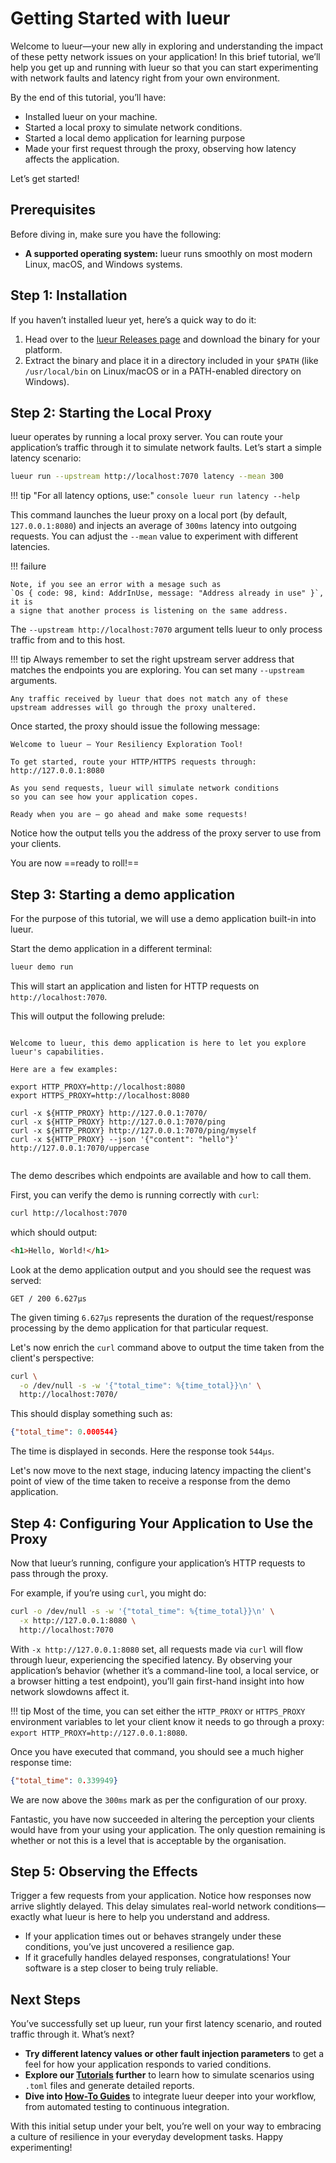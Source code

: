 # Getting Started with lueur

Welcome to lueur—your new ally in exploring and understanding the impact of
these petty network issues on your application!
In this brief tutorial, we’ll help you get up and running with lueur so that you
can start experimenting with network faults and latency right from your own
environment.

By the end of this tutorial, you’ll have:

- Installed lueur on your machine.
- Started a local proxy to simulate network conditions.
- Started a local demo application for learning purpose
- Made your first request through the proxy, observing how latency affects the
  application.

Let’s get started!

## Prerequisites

Before diving in, make sure you have the following:

- **A supported operating system:** lueur runs smoothly on most modern Linux,
  macOS, and Windows systems.

## Step 1: Installation

If you haven’t installed lueur yet, here’s a quick way to do it:

1. Head over to the [lueur Releases page](https://github.com/lueurdev/lueur/releases)
   and download the binary for your platform.  
2. Extract the binary and place it in a directory included in your `$PATH`
   (like `/usr/local/bin` on Linux/macOS or in a PATH-enabled directory on
   Windows).

## Step 2: Starting the Local Proxy

lueur operates by running a local proxy server. You can route your application’s
traffic through it to simulate network faults. Let’s start a simple latency
scenario:

```bash
lueur run --upstream http://localhost:7070 latency --mean 300
```

!!! tip "For all latency options, use:"
    ```console
    lueur run latency --help
    ```

This command launches the lueur proxy on a local port
(by default, `127.0.0.1:8080`) and injects an average of `300ms` latency into
outgoing requests. You can adjust the `--mean` value to experiment with
different latencies.

!!! failure

    Note, if you see an error with a mesage such as
    `Os { code: 98, kind: AddrInUse, message: "Address already in use" }`, it is
    a signe that another process is listening on the same address.

The `--upstream http://localhost:7070` argument tells lueur to only process
traffic from and to this host.

!!! tip
    Always remember to set the right upstream server address that matches the
    endpoints you are exploring. You can set many `--upstream` arguments.

    Any traffic received by lueur that does not match any of these
    upstream addresses will go through the proxy unaltered.

Once started, the proxy should issue the following message:

```text
Welcome to lueur — Your Resiliency Exploration Tool!

To get started, route your HTTP/HTTPS requests through:
http://127.0.0.1:8080

As you send requests, lueur will simulate network conditions
so you can see how your application copes.

Ready when you are — go ahead and make some requests!
```

Notice how the output tells you the address of the proxy server to use from
your clients.

You are now ==ready to roll!==

## Step 3: Starting a demo application

For the purpose of this tutorial, we will use a demo application built-in
into lueur.

Start the demo application in a different terminal:

```bash
lueur demo run
```

This will start an application and listen for HTTP requests on
`http://localhost:7070`.

This will output the following prelude:

```text

Welcome to lueur, this demo application is here to let you explore lueur's capabilities.

Here are a few examples:

export HTTP_PROXY=http://localhost:8080
export HTTPS_PROXY=http://localhost:8080

curl -x ${HTTP_PROXY} http://127.0.0.1:7070/
curl -x ${HTTP_PROXY} http://127.0.0.1:7070/ping
curl -x ${HTTP_PROXY} http://127.0.0.1:7070/ping/myself
curl -x ${HTTP_PROXY} --json '{"content": "hello"}' http://127.0.0.1:7070/uppercase


```

The demo describes which endpoints are available and how to call them.

First, you can verify the demo is running correctly with `curl`:

```bash
curl http://localhost:7070
```

which should output:

```html
<h1>Hello, World!</h1>
```

Look at the demo application output and you should see the request was served:

```
GET / 200 6.627µs
```

The given timing `6.627µs` represents the duration of the request/response
processing by the demo application for that particular request.

Let's now enrich the `curl` command above to output the time taken from the
client's perspective:

```bash hl_lines="2"
curl \
  -o /dev/null -s -w '{"total_time": %{time_total}}\n' \
  http://localhost:7070/
```

This should display something such as:

```json
{"total_time": 0.000544}
```

The time is displayed in seconds. Here the response took `544µs`.

Let's now move to the next stage, inducing latency impacting the client's
point of view of the time taken to receive a response from the demo application.

## Step 4: Configuring Your Application to Use the Proxy

Now that lueur’s running, configure your application’s HTTP requests to pass
through the proxy.

For example, if you’re using `curl`, you might do:

```bash hl_lines="2"
curl -o /dev/null -s -w '{"total_time": %{time_total}}\n' \
  -x http://127.0.0.1:8080 \
  http://localhost:7070
```

With `-x http://127.0.0.1:8080` set, all requests made via `curl` will flow
through lueur, experiencing the specified latency. By observing your
application’s behavior (whether it’s a command-line tool, a local service, or
a browser hitting a test endpoint), you’ll gain first-hand insight into how
network slowdowns affect it.

!!! tip
    Most of the time, you can set either the `HTTP_PROXY` or `HTTPS_PROXY`
    environment variables to let your client know it needs to go through
    a proxy: `export HTTP_PROXY=http://127.0.0.1:8080`.

Once you have executed that command, you should see a much higher response
time:

```json
{"total_time": 0.339949}
```

We are now above the `300ms` mark as per the configuration of our proxy.

Fantastic, you have now succeeded in altering the perception
your clients would have from your using your application. The only question
remaining is whether or not this is a level that is acceptable by the
organisation.

## Step 5: Observing the Effects

Trigger a few requests from your application. Notice how responses now arrive
slightly delayed. This delay simulates real-world network conditions—exactly
what lueur is here to help you understand and address.

- If your application times out or behaves strangely under these conditions,
  you’ve just uncovered a resilience gap.
- If it gracefully handles delayed responses, congratulations! Your software
  is a step closer to being truly reliable.

## Next Steps

You’ve successfully set up lueur, run your first latency scenario, and routed
traffic through it. What’s next?

- **Try different latency values or other fault injection parameters** to get
  a feel for how your application responds to varied conditions.
- **Explore our [Tutorials](../) further** to learn how to simulate scenarios
  using `.toml` files and generate detailed reports.
- **Dive into [How-To Guides](../../how-to/)** to integrate lueur deeper into
  your workflow, from automated testing to continuous integration.

With this initial setup under your belt, you’re well on your way to embracing
a culture of resilience in your everyday development tasks. Happy experimenting!
